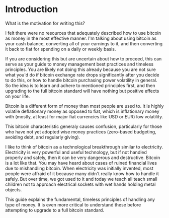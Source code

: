 # Introduction

What is the motivation for writing this?

I felt there were no resources that adequately described how to use bitcoin as money in the most effective manner. I'm talking about using bitcoin as your cash balance, converting all of your earnings to it, and then converting it back to fiat for spending on a daily or weekly basis.

If you are considering this but are uncertain about how to proceed, this can serve as your guide to money management best practices and timeless principles. You are likely not doing this already because you are not sure what you'd do if bitcoin exchange rate drops significantly after you decide to do this, or how to handle bitcoin purchasing power volatility in general. So the idea is to learn and adhere to mentioned principles first, and then upgrading to the full bitcoin standard will have nothing but positive effects on your life.

Bitcoin is a different form of money than most people are used to. It is highly volatile deflationary money as opposed to fiat, which is inflationary money with (mostly, at least for major fiat currencies like USD or EUR) low volatility.&#x20;

This bitcoin characteristic generaly causes confusion, particularly for those who have not yet adopted wise money practices (zero-based budgeting, avoiding debt, and regularly giving).

I like to think of bitcoin as a technological breakthrough similar to electricity. Electricity is very powerful and useful technology, but if not handled properly and safely, then it can be very dangerous and destructive. Bitcoin is a lot like that. You may have heard about cases of ruined financial lives due to mishandling bitcoin. When electricity was initially invented, most people were affraid of it because many didn't really know how to handle it safely. But over time, we got used to it and today we teach all teach small children not to approach electrical sockets with wet hands holding metal objects.

This guide explains the fundamental, timeless principles of handling any type of money. It is even more critical to understand these before attempting to upgrade to a full bitcoin standard.
